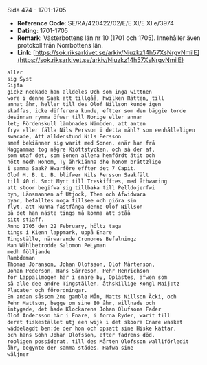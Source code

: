 Sida 474 - 1701-1705

- **Reference Code**: SE/RA/420422/02/E/E XI/E XI e/3974
- **Dating**: 1701-1705
- **Remark**: Västerbottens län nr 10 (1701 och 1705). Innehåller även protokoll från Norrbottens län.
- **Link**: [https://sok.riksarkivet.se/arkiv/Niuzkz14h57XsNrgvNmilE](https://sok.riksarkivet.se/arkiv/Niuzkz14h57XsNrgvNmilE)

```txt linenums="1"
aller
sig Syst
Sijfa
gickz neekade han alldeles Och som inga wittnen
wore i denne Saak att tillgåå, hwilken Rätten, till
annat åhr, heller till des Olof Nillson kunde igen
skaffas, icke differera kunde, eftter som den bäggie torde
desinnan rymma öfwer till Norige eller annan
let; Fördenskull lämbnades Nämbden, att anten
frya eller fälla Nils Persson i detta måhl? som eenhålleligen
swarade, Att alldenstund Nils Persson
smef bekiänner sig warit med Sonen, enär han frå
Kaggammas tog någre Kiöttstycken, och så der af,
som utaf det, som Sonen allena hemfördt ätit och
nött medh Honom, Ty ährkiänna dhe honom bråttzlige
i samma Saak? Hwarföre effter det 7 Capit.
Olof M. B. L. B. blifwer Nils Persson Saakfält
till 40 d. Sm:t Mynt till Treskifftes, med åthwaring
att stoor begifwa sig tillbaka till Pelldojerfwi
byn, Länsmannen af Utjock, Them och Afwidwara
byar, befalltes noga tillsee och giöra sin
flyt, att kunna fastfånga denne Olof Nillson
på det han näste tings må komma att ståå
sitt stiaff.
Anno 1705 den 22 February, höltz taga
tings i Kienn lappmark, uppå Enare
Tingställe, närwarande Cronones Befalningz
Man Wählbetrodde Salomon PeLyman
medh fölljande
Rambdeman
Thomas Jöranson, Johan Olofsson, Olof Mårtenson,
Johan Pederson, Hans Särreson, Pehr Henrichson
för Lappallmogen här i snare by, Oplästes, äfwen som
så alle dee andre Tingställen, åthskillige Kongl Maij:tz
Placater och förordningar.
En andan såssom 2ne gamble Mån, Matts Nillson Äcki, och
Pehr Mattson, begge om sine 80 åhr, willnade och
intygade, det hade Klockarens Johan Olufsons Fader
Olof Andersson här i Enare, i forna Ryder, warit till
deret fiskestället utj een wijk i det skoora Enare wasket
wäddelagdt ben:de der hon och opsatt sine Hiske kättar,
och hans Sohn Johan Olofsson, efter fadrens död,
rooligen possiderat, till des Mårten Olofsson walliförledit
åhr, begynte der samma städes. Hafwa sine
wäljner
```

